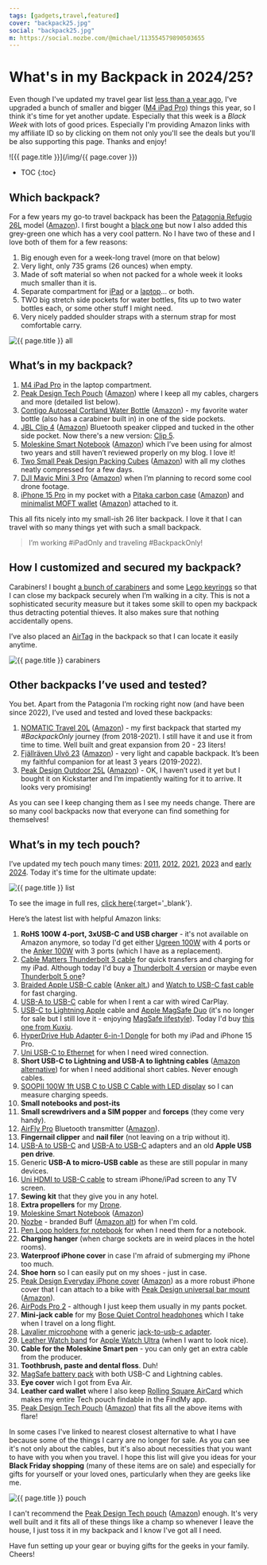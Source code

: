 ```yaml
---
tags: [gadgets,travel,featured]
cover: "backpack25.jpg"
social: "backpack25.jpg"
m: https://social.nozbe.com/@michael/113554579890503655
---
```


# What's in my Backpack in 2024/25?

Even though I've updated my travel gear list [less than a year ago](/backpack24), I've upgraded a bunch of smaller and bigger ([M4 iPad Pro](/ipadm4)) things this year, so I think it's time for yet another update. Especially that this week is a *Black Week* with lots of good prices. Especially I'm providing Amazon links with my affiliate ID so by clicking on them not only you'll see the deals but you'll be also supporting this page. Thanks and enjoy!

<!--More-->

![{{ page.title }}](/img/{{ page.cover }})

* TOC
{:toc}

## Which backpack?

For a few years my go-to travel backpack has been the [Patagonia Refugio 26L][pr] model ([Amazon][pra]). I first bought a [black one](/backpack24/#which-backpacks-i-use-for-travel) but now I also added this grey-green one which has a very cool pattern. No I have two of these and I love both of them for a few reasons:

1. Big enough even for a week-long travel (more on that below)
2. Very light, only 735 grams (26 ounces) when empty.
3. Made of soft material so when not packed for a whole week it looks much smaller than it is.
4. Separate compartment for [iPad](/ipadonly) or a [laptop](/laptop)… or both.
5. TWO big stretch side pockets for water bottles, fits up to two water bottles each, or some other stuff I might need.
6. Very nicely padded shoulder straps with a sternum strap for most comfortable carry.

![{{ page.title }} all](/img/backpack25-all.jpg)

## What’s in my backpack?

1. [M4 iPad Pro](/ipadm4) in the laptop compartment.
2. [Peak Design Tech Pouch][pdt] ([Amazon][pdta]) where I keep all my cables, chargers and more (detailed list below).
3. [Contigo Autoseal Cortland Water Bottle][con] ([Amazon][cona]) - my favorite water bottle (also has a carabiner built in) in one of the side pockets.
4. [JBL Clip 4][jbl] ([Amazon][jbla]) Bluetooth speaker clipped and tucked in the other side pocket. Now there's a new version: [Clip 5][jbl5].
5. [Moleskine Smart Notebook][mol] ([Amazon][mola]) which I’ve been using for almost two years and still haven’t reviewed properly on my blog. I love it!
6. [Two Small Peak Design Packing Cubes][pdc] ([Amazon][pdca]) with all my clothes neatly compressed for a few days.
7. [DJI Mavic Mini 3 Pro](/drone) ([Amazon][djia]) when I’m planning to record some cool drone footage.
8. [iPhone 15 Pro](/iphone15) in my pocket with a [Pitaka carbon case](/case) ([Amazon][pita]) and [minimalist MOFT wallet](/iwallet) ([Amazon][mofta]) attached to it.

This all fits nicely into my small-ish 26 liter backpack. I love it that I can travel with so many things yet with such a small backpack.

> I’m working #iPadOnly and traveling #BackpackOnly!

## How I customized and secured my backpack?

Carabiners! I bought [a bunch of carabiners][ca] and some [Lego keyrings](/lego) so that I can close my backpack securely when I’m walking in a city. This is not a sophisticated security measure but it takes some skill to open my backpack thus detracting potential thieves. It also makes sure that nothing accidentally opens.

I’ve also placed an [AirTag](/airtag) in the backpack so that I can locate it easily anytime.

![{{ page.title }} carabiners](/img/backpack25-carabiners.jpg)

## Other backpacks I’ve used and tested?

You bet. Apart from the Patagonia I’m rocking right now (and have been since 2022), I’ve used and tested and loved these backpacks:

1. [NOMATIC Travel 20L](/podcast-162/) ([Amazon][noma]) - my first backpack that started my *#BackpackOnly* journey (from 2018-2021). I still have it and use it from time to time. Well built and great expansion from 20 - 23 liters!
2. [Fjällräven Ulvö 23](/backpack21/) ([Amazon][fjal]) - very light and capable backpack. It’s been my faithful companion for at least 3 years (2019-2022).
3. [Peak Design Outdoor 25L][pdb] ([Amazon][pdba]) - OK, I haven’t used it yet but I bought it on Kickstarter and I’m impatiently waiting for it to arrive. It looks very promising!

As you can see I keep changing them as I see my needs change. There are so many cool backpacks now that everyone can find something for themselves!

## What’s in my tech pouch?

I’ve updated my tech pouch many times: [2011](/21-must-have-gadgets-of-a-road-warrior/), [2012](/my-must-have-ipad-accessories-for-the-road-productive-magazine-show-47/), [2021](/backpack21/#whats-in-my-essentials-cable-pouch), [2023](/pouch) and [early 2024](/backpack24/#whats-in-my-tech-pouch-in-2024). Today it's time for the ultimate update:

![{{ page.title }} list](/img/backpack25-list.jpg)

To see the image in full res, [click here](/img/backpack25-listfull.jpg){:target='_blank'}.

Here’s the latest list with helpful Amazon links:

1. **RoHS 100W 4-port, 3xUSB-C and USB charger** - it's not available on Amazon anymore, so today I'd get either [Ugreen 100W][uga] with 4 ports or the [Anker 100W][ank1] with 3 ports (which I have as a replacement).
2. [Cable Matters Thunderbolt 3 cable][cma] for quick transfers and charging for my iPad. Although today I'd buy a [Thunderbolt 4 version][cmat4] or maybe even [Thunderbolt 5 one][cmat5]?
3. [Braided Apple USB-C cable][appc] ([Anker alt.][ankc]) and [Watch to USB-C fast cable][watch] for fast charging.
4. [USB-A to USB-C][belk] cable for when I rent a car with wired CarPlay.
5. [USB-C to Lightning Apple][appl] cable and [Apple MagSafe Duo][mg] (it's no longer for sale but I still love it - enjoying [MagSafe lifestyle](/magsafe)). Today I'd buy [this one from Kuxiu][kuxa].
6. [HyperDrive Hub Adapter 6-in-1 Dongle][hy] for both my iPad and iPhone 15 Pro.
7. [Uni USB-C to Ethernet][un] for when I need wired connection.
8. **Short USB-C to Lightning and USB-A to lightning cables** ([Amazon alternative][sca]) for when I need additional short cables. Never enough cables.
9. [SOOPII 100W 1ft USB C to USB C Cable with LED display][so] so I can measure charging speeds.
10. **Small notebooks and post-its**
11. **Small screwdrivers and a SIM popper** and **forceps** (they come very handy).
12. [AirFly Pro][ap] Bluetooth transmitter ([Amazon][apa]).
13. **Fingernail clipper** and **nail filer** (not leaving on a trip without it).
14. [USB-A to USB-C][usba] and [USB-A to USB-C][usbc] adapters and an old **Apple USB pen drive**.
15. Generic **USB-A to micro-USB cable** as these are still popular in many devices.
16. [Uni HDMI to USB-C cable][uh] to stream iPhone/iPad screen to any TV screen.
17. **Sewing kit** that they give you in any hotel.
18. **Extra propellers** for my [Drone](/drone).
19. [Moleskine Smart Notebook][mol] ([Amazon][mola])
20. [Nozbe](/nozbe) - branded Buff ([Amazon alt][buff]) for when I'm cold.
21. [Pen Loop holders for notebook][pena] for when I need them for a notebook.
22. **Charging hanger** (when charge sockets are in weird places in the hotel rooms).
23. **Waterproof iPhone cover** in case I'm afraid of submerging my iPhone too much.
24. **Shoe horn** so I can easily put on my shoes - just in case.
25. [Peak Design Everyday iPhone cover][pdi] ([Amazon][pdia]) as a more robust iPhone cover that I can attach to a bike with [Peak Design universal bar mount][pdm] ([Amazon][pdma]).
26. [AirPods Pro 2](/airpodspro) - although I just keep them usually in my pants pocket.
27. **Mini-jack cable** for my [Bose Quiet Control headphones][bose] which I take when I travel on a long flight.
28. [Lavalier microphone][la] with a generic [jack-to-usb-c adapter][lu].
29. [Leather Watch band][wal] for [Apple Watch Ultra](/ultra) (when I want to look nice).
30. **Cable for the Moleskine Smart pen** - you can only get an extra cable from the producer.
31. **Toothbrush, paste and dental floss**. Duh!
32. [MagSafe battery pack][magb] with both USB-C and Lightning cables.
33. **Eye cover** wich I got from Eva Air.
34. **Leather card wallet** where I also keep [Rolling Square AirCard][aircard] which makes my entire Tech pouch findable in the FindMy app.
35. [Peak Design Tech Pouch][pdt] ([Amazon][pdta]) that fits all the above items with flare!

In some cases I've linked to nearest closest alternative to what I have because some of the things I carry are no longer for sale. As you can see it's not only about the cables, but it's also about necessities that you want to have with you when you travel. I hope this list will give you ideas for your **Black Friday shopping** (many of these items are on sale) and especially for gifts for yourself or your loved ones, particularly when they are geeks like me.

![{{ page.title }} pouch](/img/backpack25-pouch.jpg)

I can't recommend the [Peak Design Tech pouch][pdt] ([Amazon][pdta]) enough. It's very well built and it fits all of these things like a champ so whenever I leave the house, I just toss it in my backpack and I know I've got all I need.

Have fun setting up your gear or buying gifts for the geeks in your family. Cheers!

[kuxa]: https://www.amazon.com/dp/B0BKPCXZQY/?tag=sliwinski-20
[fjal]: https://www.amazon.com/dp/B07HFDYH6H/?tag=sliwinski-20
[jbl5]: https://www.amazon.com/dp/B0CTP56C5R/?tag=sliwinski-20
[appl]: https://www.amazon.com/dp/B0CX22JSR3/?tag=sliwinski-20
[appc]: https://www.amazon.com/dp/B0BJMDHRPS/?tag=sliwinski-20
[belk]: https://www.amazon.com/dp/B08558LLWJ/?tag=sliwinski-20
[watch]: https://www.amazon.com/dp/B0CHX5CS34/?tag=sliwinski-20
[ank1]: https://www.amazon.com/dp/B0C4DGBHY2/?tag=sliwinski-20
[ankc]: https://www.amazon.com/dp/B0C4FDJ8F7/?tag=sliwinski-20
[cmat4]: https://www.amazon.com/dp/B08YS59V4K/?tag=sliwinski-20
[cmat5]: https://www.amazon.com/dp/B0CP8K1C59/?tag=sliwinski-20
[aircard]: https://www.amazon.com/dp/B0C8NHVW7L/?tag=sliwinski-20
[magb]: https://www.amazon.com/dp/B0C9C7QQDH/?tag=sliwinski-20
[wal]: https://www.amazon.com/dp/B083XN7XYT/?tag=sliwinski-20
[mg]: https://www.amazon.com/dp/B08MWR2NXZ/?tag=sliwinski-20
[lu]: https://www.amazon.com/dp/B0BBDTX25Z/?tag=sliwinski-20
[la]: https://www.amazon.com/dp/B073GJQKL1/?tag=sliwinski-20
[bose]: https://www.amazon.com/dp/B0CCZ26B5V/?tag=sliwinski-20
[pdi]: https://www.peakdesign.com/eu/products/everyday-case-for-iphone-16-series?Phone=iPhone+16+Pro&Style=Everyday+Case&Color=Charcoal
[pdia]: https://www.amazon.com/dp/B0CSDB2M9J/?tag=sliwinski-20
[pdm]: https://www.peakdesign.com/eu/products/universal-bar-mount
[pdma]: https://www.amazon.com/dp/B09FS816LN/?tag=sliwinski-20
[pena]: https://www.amazon.com/dp/B08XM9WB8M/?tag=sliwinski-20
[buff]: https://www.amazon.com/dp/B07BJ3N9MF/?tag=sliwinski-20
[uh]: https://www.amazon.com/dp/B075V5JK36/?tag=sliwinski-20
[usba]: https://www.amazon.com/dp/B08HZ6PS61/?tag=sliwinski-20
[usbc]: https://www.amazon.com/dp/B0BJ8YQ2LM/?tag=sliwinski-20
[ap]: https://www.twelvesouth.com/products/airfly
[apa]: https://www.amazon.com/dp/B07Z13G1P5/?tag=sliwinski-20
[so]: https://www.amazon.com/dp/B09HC6FGC4/?tag=sliwinski-20
[sca]: https://www.amazon.com/dp/B0CHB5PB63/?tag=sliwinski-20
[un]: https://www.amazon.com/dp/B077KXY71Q/?tag=sliwinski-20
[hy]: https://www.amazon.com/dp/B07QWP3F3C/?tag=sliwinski-20
[cma]: https://www.amazon.com/dp/B01AS8U9KE/?tag=sliwinski-20
[uga]: https://www.amazon.com/gp/aw/d/B091Z6JNX4/?tag=sliwinski-20
[fj]: https://www.fjallraven.com/us/en-us/bags-gear/backpacks-bags/laptop-bags/ulvo-23/
[fja]: https://www.amazon.com/dp/B07HFDYH6H/?tag=sliwinski-20
[noma]: https://www.amazon.com/dp/B0779L2Q4X/?tag=sliwinski-20
[pita]: https://www.amazon.com/dp/B0CPLLLGSX/?tag=sliwinski-20
[mofta]: https://www.amazon.com/dp/B0933PKQGM/?tag=sliwinski-20
[djia]: https://www.amazon.com/dp/B09WDBDGBZ/?tag=sliwinski-20
[con]: https://www.mycontigo.com/products/water-bottles/cortland-autoseal-water-bottle-tritan-renew-720-ml/SAP_2191387.html
[cona]: https://www.amazon.com/dp/B00MVODHO4/?tag=sliwinski-20
[mol]: https://www.moleskine.com/en-us/shop/moleskine-smart/smart-writing-system/
[mola]: https://www.amazon.com/dp/B09T3HXC74/?tag=sliwinski-20
[pdt]: https://www.peakdesign.com/eu/products/tech-pouch?Size=Regular&Color=Midnight
[pdta]: https://www.amazon.com/dp/B0DCKB2ZJ3/?tag=sliwinski-20
[jbl]: https://www.jbl.com/outdoor-speakers/CLIP+4-.html
[jbla]: https://www.amazon.com/dp/B0CTP56C5R/?tag=sliwinski-20
[ca]: https://www.amazon.com/dp/B082P4RGGG/?tag=sliwinski-20
[pr]: https://eu.patagonia.com/es/en/product/refugio-daypack-26-liters/47913.html
[pra]: https://www.amazon.com/dp/B0DCFS1RPS/?tag=sliwinski-20
[pdc]: https://www.peakdesign.com/eu/products/packing-cube?Size=Small&Color=Raw
[pdca]: https://www.amazon.com/dp/B09RZ9CXLV/?tag=sliwinski-20
[pdb]: https://www.peakdesign.com/eu/products/outdoor-backpack?Size=25L&Color=Eclipse
[pdba]: https://www.amazon.com/dp/B0DKC2G4JT/?tag=sliwinski-20

[n]: https://michael.gratis/nozbe
[np]: https://michael.gratis/nozbepersonal